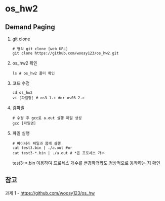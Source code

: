 # os_hw2

## Demand Paging

1. git clone

       # 형식 git clone [web URL]
       git clone https://github.com/woosy123/os_hw2.git

2. os_hw2 확인

       ls # os_hw2 폴더 확인

3. 코드 수정

       cd os_hw2
       vi [파일명] # os3-1.c #or os03-2.c

4. 컴파일

       # 수정 후 gcc로 a.out 실행 파일 생성
       gcc [파일명] 

5. 파일 실행
   
       # 바이너리 파일과 함께 실행
       cat test3.bin | ./a.out #or
       cat test3-*.bin | ./a.out # *은 프로세스 개수

    test3-*.bin 이용하여 프로세스 개수를 변경하더라도 정상적으로 동작하는 지 확인

## 참고

과제 1 - <https://github.com/woosy123/os_hw>       
       
        
   



